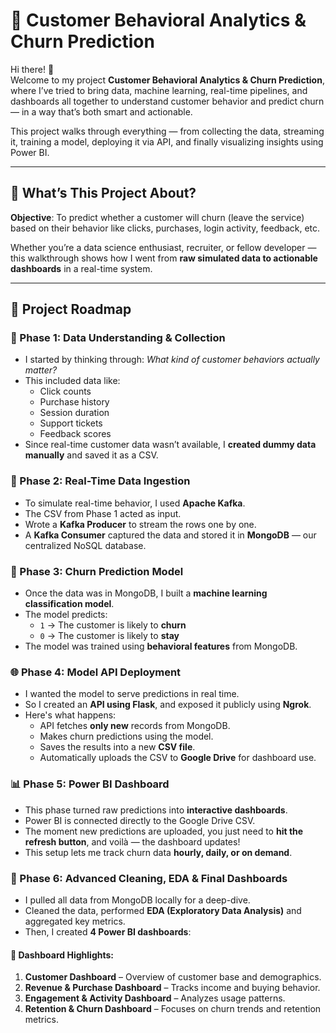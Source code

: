# 🎯 Customer Behavioral Analytics & Churn Prediction

Hi there! 👋  
Welcome to my project **Customer Behavioral Analytics & Churn Prediction**, where I’ve tried to bring data, machine learning, real-time pipelines, and dashboards all together to understand customer behavior and predict churn — in a way that’s both smart and actionable.

This project walks through everything — from collecting the data, streaming it, training a model, deploying it via API, and finally visualizing insights using Power BI.

---

## 🚀 What’s This Project About?

**Objective**: To predict whether a customer will churn (leave the service) based on their behavior like clicks, purchases, login activity, feedback, etc.

Whether you’re a data science enthusiast, recruiter, or fellow developer — this walkthrough shows how I went from **raw simulated data to actionable dashboards** in a real-time system.

---

## 📌 Project Roadmap

### 🏁 Phase 1: Data Understanding & Collection
- I started by thinking through: *What kind of customer behaviors actually matter?*
- This included data like:
  - Click counts
  - Purchase history
  - Session duration
  - Support tickets
  - Feedback scores
- Since real-time customer data wasn’t available, I **created dummy data manually** and saved it as a CSV.

### 🔄 Phase 2: Real-Time Data Ingestion
- To simulate real-time behavior, I used **Apache Kafka**.
- The CSV from Phase 1 acted as input.
- Wrote a **Kafka Producer** to stream the rows one by one.
- A **Kafka Consumer** captured the data and stored it in **MongoDB** — our centralized NoSQL database.

### 🧠 Phase 3: Churn Prediction Model
- Once the data was in MongoDB, I built a **machine learning classification model**.
- The model predicts:
  - `1` → The customer is likely to **churn**
  - `0` → The customer is likely to **stay**
- The model was trained using **behavioral features** from MongoDB.

### 🌐 Phase 4: Model API Deployment
- I wanted the model to serve predictions in real time.
- So I created an **API using Flask**, and exposed it publicly using **Ngrok**.
- Here's what happens:
  - API fetches **only new** records from MongoDB.
  - Makes churn predictions using the model.
  - Saves the results into a new **CSV file**.
  - Automatically uploads the CSV to **Google Drive** for dashboard use.

### 📊 Phase 5: Power BI Dashboard
- This phase turned raw predictions into **interactive dashboards**.
- Power BI is connected directly to the Google Drive CSV.
- The moment new predictions are uploaded, you just need to **hit the refresh button**, and voilà — the dashboard updates!
- This setup lets me track churn data **hourly, daily, or on demand**.

### 🧹 Phase 6: Advanced Cleaning, EDA & Final Dashboards
- I pulled all data from MongoDB locally for a deep-dive.
- Cleaned the data, performed **EDA (Exploratory Data Analysis)** and aggregated key metrics.
- Then, I created **4 Power BI dashboards**:

#### 🧾 Dashboard Highlights:
1. **Customer Dashboard** – Overview of customer base and demographics.
2. **Revenue & Purchase Dashboard** – Tracks income and buying behavior.
3. **Engagement & Activity Dashboard** – Analyzes usage patterns.
4. **Retention & Churn Dashboard** – Focuses on churn trends and retention metrics.

